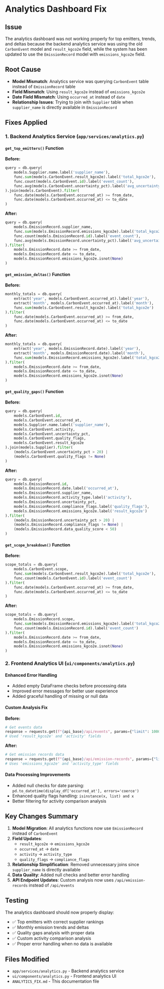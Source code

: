 # Analytics Dashboard Fix

## Issue
The analytics dashboard was not working properly for top emitters, trends, and deltas because the backend analytics service was using the old `CarbonEvent` model and `result_kgco2e` field, while the system has been updated to use the `EmissionRecord` model with `emissions_kgco2e` field.

## Root Cause
- **Model Mismatch**: Analytics service was querying `CarbonEvent` table instead of `EmissionRecord` table
- **Field Mismatch**: Using `result_kgco2e` instead of `emissions_kgco2e`
- **Date Field Mismatch**: Using `occurred_at` instead of `date`
- **Relationship Issues**: Trying to join with `Supplier` table when `supplier_name` is directly available in `EmissionRecord`

## Fixes Applied

### 1. Backend Analytics Service (`app/services/analytics.py`)

#### `get_top_emitters()` Function
**Before:**
```python
query = db.query(
    models.Supplier.name.label('supplier_name'),
    func.sum(models.CarbonEvent.result_kgco2e).label('total_kgco2e'),
    func.count(models.CarbonEvent.id).label('event_count'),
    func.avg(models.CarbonEvent.uncertainty_pct).label('avg_uncertainty')
).join(models.CarbonEvent).filter(
    func.date(models.CarbonEvent.occurred_at) >= from_date,
    func.date(models.CarbonEvent.occurred_at) <= to_date
)
```

**After:**
```python
query = db.query(
    models.EmissionRecord.supplier_name,
    func.sum(models.EmissionRecord.emissions_kgco2e).label('total_kgco2e'),
    func.count(models.EmissionRecord.id).label('event_count'),
    func.avg(models.EmissionRecord.uncertainty_pct).label('avg_uncertainty')
).filter(
    models.EmissionRecord.date >= from_date,
    models.EmissionRecord.date <= to_date,
    models.EmissionRecord.emissions_kgco2e.isnot(None)
)
```

#### `get_emission_deltas()` Function
**Before:**
```python
monthly_totals = db.query(
    extract('year', models.CarbonEvent.occurred_at).label('year'),
    extract('month', models.CarbonEvent.occurred_at).label('month'),
    func.sum(models.CarbonEvent.result_kgco2e).label('total_kgco2e')
).filter(
    func.date(models.CarbonEvent.occurred_at) >= from_date,
    func.date(models.CarbonEvent.occurred_at) <= to_date
)
```

**After:**
```python
monthly_totals = db.query(
    extract('year', models.EmissionRecord.date).label('year'),
    extract('month', models.EmissionRecord.date).label('month'),
    func.sum(models.EmissionRecord.emissions_kgco2e).label('total_kgco2e')
).filter(
    models.EmissionRecord.date >= from_date,
    models.EmissionRecord.date <= to_date,
    models.EmissionRecord.emissions_kgco2e.isnot(None)
)
```

#### `get_quality_gaps()` Function
**Before:**
```python
query = db.query(
    models.CarbonEvent.id,
    models.CarbonEvent.occurred_at,
    models.Supplier.name.label('supplier_name'),
    models.CarbonEvent.activity,
    models.CarbonEvent.uncertainty_pct,
    models.CarbonEvent.quality_flags,
    models.CarbonEvent.result_kgco2e
).join(models.Supplier).filter(
    (models.CarbonEvent.uncertainty_pct > 20) |
    (models.CarbonEvent.quality_flags != None)
)
```

**After:**
```python
query = db.query(
    models.EmissionRecord.id,
    models.EmissionRecord.date.label('occurred_at'),
    models.EmissionRecord.supplier_name,
    models.EmissionRecord.activity_type.label('activity'),
    models.EmissionRecord.uncertainty_pct,
    models.EmissionRecord.compliance_flags.label('quality_flags'),
    models.EmissionRecord.emissions_kgco2e.label('result_kgco2e')
).filter(
    (models.EmissionRecord.uncertainty_pct > 20) |
    (models.EmissionRecord.compliance_flags != None) |
    (models.EmissionRecord.data_quality_score < 50)
)
```

#### `get_scope_breakdown()` Function
**Before:**
```python
scope_totals = db.query(
    models.CarbonEvent.scope,
    func.sum(models.CarbonEvent.result_kgco2e).label('total_kgco2e'),
    func.count(models.CarbonEvent.id).label('event_count')
).filter(
    func.date(models.CarbonEvent.occurred_at) >= from_date,
    func.date(models.CarbonEvent.occurred_at) <= to_date
)
```

**After:**
```python
scope_totals = db.query(
    models.EmissionRecord.scope,
    func.sum(models.EmissionRecord.emissions_kgco2e).label('total_kgco2e'),
    func.count(models.EmissionRecord.id).label('event_count')
).filter(
    models.EmissionRecord.date >= from_date,
    models.EmissionRecord.date <= to_date,
    models.EmissionRecord.emissions_kgco2e.isnot(None)
)
```

### 2. Frontend Analytics UI (`ui/components/analytics.py`)

#### Enhanced Error Handling
- Added empty DataFrame checks before processing data
- Improved error messages for better user experience
- Added graceful handling of missing or null data

#### Custom Analysis Fix
**Before:**
```python
# Get events data
response = requests.get(f"{api_base}/api/events", params={"limit": 1000})
# Used 'result_kgco2e' and 'activity' fields
```

**After:**
```python
# Get emission records data
response = requests.get(f"{api_base}/api/emission-records", params={"limit": 10000})
# Uses 'emissions_kgco2e' and 'activity_type' fields
```

#### Data Processing Improvements
- Added null checks for date parsing: `pd.to_datetime(display_df['occurred_at'], errors='coerce')`
- Enhanced quality flags handling: `isinstance(x, list) and x`
- Better filtering for activity comparison analysis

## Key Changes Summary

1. **Model Migration**: All analytics functions now use `EmissionRecord` instead of `CarbonEvent`
2. **Field Updates**: 
   - `result_kgco2e` → `emissions_kgco2e`
   - `occurred_at` → `date`
   - `activity` → `activity_type`
   - `quality_flags` → `compliance_flags`
3. **Relationship Simplification**: Removed unnecessary joins since `supplier_name` is directly available
4. **Data Quality**: Added null checks and better error handling
5. **API Endpoint Updates**: Custom analysis now uses `/api/emission-records` instead of `/api/events`

## Testing
The analytics dashboard should now properly display:
- ✅ Top emitters with correct supplier rankings
- ✅ Monthly emission trends and deltas
- ✅ Quality gaps analysis with proper data
- ✅ Custom activity comparison analysis
- ✅ Proper error handling when no data is available

## Files Modified
- `app/services/analytics.py` - Backend analytics service
- `ui/components/analytics.py` - Frontend analytics UI
- `ANALYTICS_FIX.md` - This documentation file

